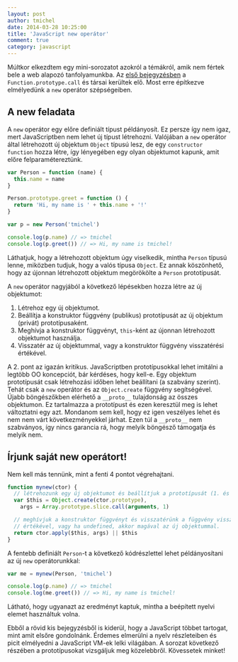 ```yaml
---
layout: post
author: tmichel
date: 2014-03-28 10:25:00
title: 'JavaScript new operátor'
comment: true
category: javascript
---
```


Múltkor elkezdtem egy mini-sorozatot azokról a témákról, amik nem fértek bele a web alapozó tanfolyamunkba. Az [első bejegyzésben](/post/2014-03-13-call-apply-bind) a `Function.prototype.call` és társai kerültek elő. Most erre építkezve elmélyedünk a `new` operátor szépségeiben.

## A new feladata

A `new` operátor egy előre definiált típust példányosít. Ez persze így nem igaz, mert JavaScriptben nem lehet új típust létrehozni. Valójában a `new` operátor által létrehozott új objektum `Object` típusú lesz, de egy `constructor function` hozza létre, így lényegében egy olyan objektumot kapunk, amit előre felparamétereztünk.

```js
var Person = function (name) {
  this.name = name
}

Person.prototype.greet = function () {
  return 'Hi, my name is ' + this.name + '!'
}

var p = new Person('tmichel')

console.log(p.name) // => tmichel
console.log(p.greet()) // => Hi, my name is tmichel!
```

Láthatjuk, hogy a létrehozott objektum úgy viselkedik, mintha `Person` típusú lenne, miközben tudjuk, hogy a valós típusa `Object`. Ez annak köszönhető, hogy az újonnan létrehozott objektum megörökölte a `Person` prototípusát.

A `new` operátor nagyjából a következő lépésekben hozza létre az új objektumot:

1. Létrehoz egy új objektumot.
2. Beállítja a konstruktor függvény (publikus) prototípusát az új objektum (privát) prototípusaként.
3. Meghívja a konstruktor függvényt, `this`-ként az újonnan létrehozott objektumot használja.
4. Visszatér az új objektummal, vagy a konstruktor függvény visszatérési értékével.

A 2. pont az igazán kritikus. JavaScriptben prototípusokkal lehet imitálni a legtöbb OO koncepciót, bár kérdéses, hogy kell-e. Egy objektum prototípusát csak létrehozási időben lehet beállítani (a szabvány szerint). Tehát csak a `new` operátor és az `Object.create` függvény segítségével. Újabb böngészőkben elérhető a `__proto__` tulajdonság az összes objektumon. Ez tartalmazza a prototípust és ezen keresztül meg is lehet változtatni egy azt. Mondanom sem kell, hogy ez igen veszélyes lehet és nem nem várt következményekkel járhat. Ezen túl a `__proto__` nem szabványos, így nincs garancia rá, hogy melyik böngésző támogatja és melyik nem.

## Írjunk saját new operátort!

Nem kell más tennünk, mint a fenti 4 pontot végrehajtani.

```js
function mynew(ctor) {
  // létrehozunk egy új objektumot és beállítjuk a prototípusát (1. és 2. pont)
  var $this = Object.create(ctor.prototype),
    args = Array.prototype.slice.call(arguments, 1)

  // meghívjuk a konstruktor függvényt és visszatérünk a függvény visszatérési
  // értékével, vagy ha undefined, akkor magával az új objektummal.
  return ctor.apply($this, args) || $this
}
```

A fentebb definiált `Person`-t a következő kódrészlettel lehet példányosítani az új `new` operátorunkkal:

```js
var me = mynew(Person, 'tmichel')

console.log(p.name) // => tmichel
console.log(me.greet()) // => Hi, my name is tmichel!
```

Látható, hogy ugyanazt az eredményt kaptuk, mintha a beépített nyelvi elemet használtuk volna.

Ebből a rövid kis bejegyzésből is kiderül, hogy a JavaScript többet tartogat, mint amit elsőre gondolnánk. Érdemes elmerülni a nyelv részleteiben és picit elmélyedni a JavaScript VM-ek lelki világában. A sorozat következő részében a prototípusokat vizsgáljuk meg közelebbről. Kövessetek minket!
